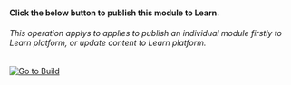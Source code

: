 #### Click the below button to publish this module to Learn.  
###### This operation applys to applies to publish an individual module firstly to Learn platform, or update content to Learn platform.


[![Go to Build](https://aka.ms/pdets-autopub-icons-gotopubmodule)](https://wwlpublish2learn.azurewebsites.net/#/pub2Module/https%253A%252F%252Fmicrosoftdigitallearning.visualstudio.com%252FDefaultCollection%252FCourseware%252F_git%252FLP_AZ_designing-implementing-microsoft-azure-networking%253Fpath%253D%25252FModules%25252FM01-introduction-to-azure-virtual-networks%2526version%253DGBmaster)